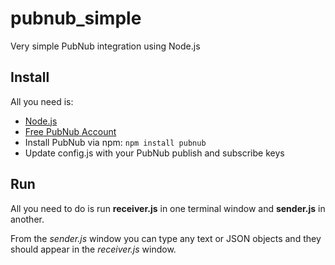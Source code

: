 # pubnub_simple

Very simple PubNub integration using Node.js


## Install
All you need is:
* [Node.js](http://nodejs.org/)
* [Free PubNub Account](http://www.pubnub.com/)
* Install PubNub via npm: `npm install pubnub`
* Update config.js with your PubNub publish and subscribe keys

## Run
All you need to do is run **receiver.js** in one terminal window and **sender.js** in another.

From the *sender.js* window you can type any text or JSON objects and they should appear in the *receiver.js* window.
